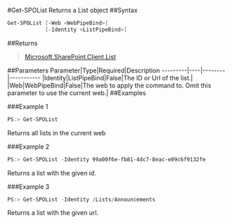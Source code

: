 #Get-SPOList
Returns a List object
##Syntax
```powershell
Get-SPOList [-Web <WebPipeBind>]
            [-Identity <ListPipeBind>]
```


##Returns
>[Microsoft.SharePoint.Client.List](https://msdn.microsoft.com/en-us/library/microsoft.sharepoint.client.list.aspx)

##Parameters
Parameter|Type|Required|Description
---------|----|--------|-----------
|Identity|ListPipeBind|False|The ID or Url of the list.|
|Web|WebPipeBind|False|The web to apply the command to. Omit this parameter to use the current web.|
##Examples

###Example 1
```powershell
PS:> Get-SPOList
```
Returns all lists in the current web

###Example 2
```powershell
PS:> Get-SPOList -Identity 99a00f6e-fb81-4dc7-8eac-e09c6f9132fe
```
Returns a list with the given id.

###Example 3
```powershell
PS:> Get-SPOList -Identity /Lists/Announcements
```
Returns a list with the given url.
